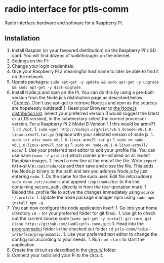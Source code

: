 # radio interface for ptls-comm
Radio interface hardware and software for a Raspberry Pi.

## Installation
1. Install Raspian (or your favoured distribution) on the Raspberry Pi's SD card. You will find dozens of walkthroughs on the internet.
1. Settings on the Pi:
  1. Change your login credentials.
  1. Give your Raspberry Pi a meaningful host name to later be able to find it on the network.
  1. Update packages: `sudo apt-get -y update && sudo apt-get -y upgrade && sudo apt-get -y dist-upgrade`.
  1. Install Node.js and npm on the Pi. You can do this by using a pre-built version from the Node.js's distribution page as described below (<a href="http://jankarres.de/2013/07/raspberry-pi-node-js-installieren/">Credits</a>). Don't use apt-get to retrieve Node.js and npm as the sources are hopelessly outdated!
    1. Head your Browser to <a href="http://nodejs.org/dist/">the Node.js distribution list</a>. Select your preferred version (I would suggest the latest or a LTS version), in the subdirectory select the correct processor version. For a Raspberry Pi 2 Model B Version 1.1 this would be armv71.
    1. `cd /opt`.
    1. `sudo wget http://nodejs.org/dist/v6.1.0/node-v6.1.0-linux-armv7l.tar.gz` (replace with your selected version of node js.
    1. `sudo tar xfvz node-v6.1.0-linux-armv7l.tar.gz`
    1. `sudo rm node-v6.1.0-linux-armv7l.tar.gz`
    1. `sudo mv node-v6.1.0-linux-armv7l/ node/`
    1. Use your preferred text editor to edit your .profile file. You can use nano (`nano ~/.profile`) which comes pre-installed on all recent Raspbian images.
    1. Insert a new line at the end of the file. Write `export PATH=$PATH:/opt/node/bin` and then save and close the file. This adds the Node.js binary to the path and lets you address Node.js by just entering `node`.
    1. Do the same for the sudo user. Edit file /etc/sudoers `sudo nano /etc/sudoers` and append `:/opt/node/bin` to the line containing secure_path, directly in front the rear quotation mark.
    1. Reload the .profile file to active the changes immediately using `source ~/.profile`.
    1. Update the node package manager npm using `sudo npm install npm -g`.
  1. You can now configure the node application itself:
    1. Go into your home directory `cd ~` (or your preferred folder for git files).
    1. Use git to check out the current source code (`sudo apt-get -y install git-core`, `git clone https://github.com/JanKl/ptls-comm.git`)
    1. Head into the <a href="programmatic/">programmatic/</a> folder in the checked out folder `cd ptls-comm/radio-interface/programmatic`.
    1. Use your preferred text editor to change the config.json according to your needs.
    1. Run `npm start` to start the application.
1. Create the circuit as described in the <a href="circuit/">circuit/</a> folder.
1. Connect your radio and your Pi to the circuit.